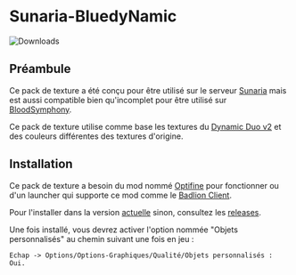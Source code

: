 # Sunaria-BluedyNamic
![Downloads](https://img.shields.io/badge/downloads-no%20releases-red)
## Préambule

Ce pack de texture a été conçu pour être utilisé sur le serveur [Sunaria](https://sunaria.fr/) mais est aussi compatible
bien qu'incomplet pour être utilisé sur [BloodSymphony](https://bloodsymphony.com/).

Ce pack de texture utilise comme base les textures du [Dynamic Duo v2](https://youtu.be/A_EwSeRfyLg) et des couleurs différentes des textures d'origine.

## Installation

Ce pack de texture a besoin du mod nommé [Optifine](https://www.optifine.net/downloads) pour fonctionner ou d'un
launcher qui supporte ce mod comme le [Badlion Client](https://client.badlion.net/fr).

Pour l'installer dans la version [actuelle](https://github.com/BluedyAishela/Sunaria-BluedyNamic/archive/refs/heads/main.zip) sinon, consultez les [releases](https://github.com/BluedyAishela/Sunaria-BluedyNamic/releases).

Une fois installé, vous devrez activer l'option nommée "Objets personnalisés" au chemin suivant une fois en jeu : 
```
Echap -> Options/Options-Graphiques/Qualité/Objets personnalisés : Oui. 
```
